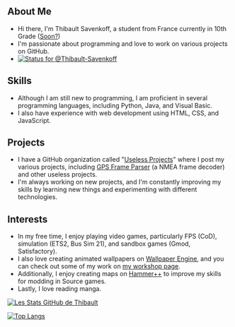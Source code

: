 ## About Me
- Hi there, I'm Thibault Savenkoff, a student from France currently in 10th Grade ([Soon?](https://pastebin.com/raw/tJWgJ0mE))
- I'm passionate about programming and love to work on various projects on GitHub.
- [![Status for @Thibault-Savenkoff](https://badge.stateful.com/Thibault-Savenkoff/status.svg)](https://app.stateful.com/@Thibault-Savenkoff)

## Skills
- Although I am still new to programming, I am proficient in several programming languages, including Python, Java, and Visual Basic.
- I also have experience with web development using HTML, CSS, and JavaScript.

## Projects
- I have a GitHub organization called "[Useless Projects](https://www.github.com/Useless-Projects)" where I post my various projects, including [GPS Frame Parser](https://github.com/Useless-Projects/GPS-Frame-Parser) (a NMEA frame decoder) and other useless projects.
- I'm always working on new projects, and I'm constantly improving my skills by learning new things and experimenting with different technologies.

## Interests
- In my free time, I enjoy playing video games, particularly FPS (CoD), simulation (ETS2, Bus Sim 21), and sandbox games (Gmod, Satisfactory).
- I also love creating animated wallpapers on [Wallpaper Engine](https://store.steampowered.com/app/431960/Wallpaper_Engine), and you can check out some of my work on [my workshop page](https://www.steamcommunity.com/id/TSGAMEMING/myworkshopfiles/?appid=431960&sort=score&browsefilter=myfiles&view=imagewall).
- Additionally, I enjoy creating maps on [Hammer++](https://ficool2.github.io/HammerPlusPlus-Website) to improve my skills for modding in Source games.
- Lastly, I love reading manga.

[![Les Stats GitHub de Thibault](https://github-readme-stats.vercel.app/api?username=Thibault-Savenkoff&show_icons=true&theme=solarized-dark)](https://github.com/anuraghazra/github-readme-stats)

[![Top Langs](https://github-readme-stats.vercel.app/api/top-langs/?username=Thibault-Savenkoff&theme=solarized-dark)](https://github.com/anuraghazra/github-readme-stats)
